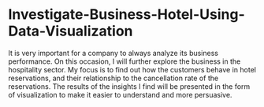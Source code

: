 # Investigate-Business-Hotel-Using-Data-Visualization
It is very important for a company to always analyze its business performance. On this occasion, I will further explore the business in the hospitality sector. My focus is to find out how the customers behave in hotel reservations, and their relationship to the cancellation rate of the reservations. The results of the insights I find will be presented in the form of visualization to make it easier to understand and more persuasive.
